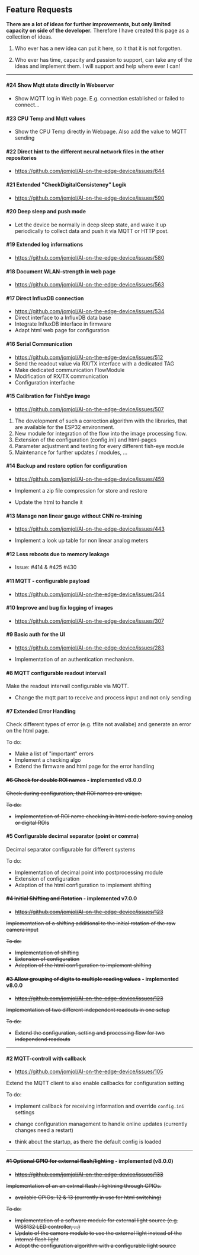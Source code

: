## Feature Requests

**There are a lot of ideas for further improvements, but only limited capacity on side of the developer.** Therefore I have created this page as a collection of ideas. 

1. Who ever has a new idea can put it here, so it that it is not forgotten. 

2. Who ever has time, capacity and passion to support, can take any of the ideas and implement them. 
   I will support and help where ever I can!
   
   

____

#### #24 Show Mqtt state directly in Webserver

* Show MQTT log in Web page. E.g. connection established or failed to connect...

  


#### #23 CPU Temp and Mqtt values

* Show the CPU Temp directly in Webpage. Also add the value to MQTT sending

  

#### #22 Direct hint to the different neural network files in the other repositories

* https://github.com/jomjol/AI-on-the-edge-device/issues/644

  

#### #21 Extended "CheckDigitalConsistency" Logik

* https://github.com/jomjol/AI-on-the-edge-device/issues/590

  

#### #20 Deep sleep and push mode

* Let the device be normally in deep sleep state, and wake it up periodically to collect data and push it via MQTT or HTTP post.

  

#### #19 Extended log informations

* https://github.com/jomjol/AI-on-the-edge-device/issues/580

  

#### #18 Document WLAN-strength in web page

* https://github.com/jomjol/AI-on-the-edge-device/issues/563



#### #17 Direct InfluxDB connection

* https://github.com/jomjol/AI-on-the-edge-device/issues/534
* Direct interface to a InfluxDB data base
* Integrate InfluxDB interface in firmware
* Adapt html web page for configuration


#### #16 Serial Communication

* https://github.com/jomjol/AI-on-the-edge-device/issues/512
* Send the readout value via RX/TX interface with a dedicated TAG
* Make dedicated communication FlowModule
* Modification of RX/TX communication
* Configuration interfache


#### #15 Calibration for FishEye image

* https://github.com/jomjol/AI-on-the-edge-device/issues/507

1.  The development of such a correction algorithm with the libraries, that are available for the ESP32 environment.
2. New module for integration of the flow into the image processing flow.
3. Extension of the configuration (config.ini) and html-pages
4. Parameter adjustment and testing for every different fish-eye module
5. Maintenance for further updates / modules, ...



#### #14 Backup and restore option for configuration

* https://github.com/jomjol/AI-on-the-edge-device/issues/459

* Implement a zip file compression for store and restore

* Update the html to handle it

  

#### #13 Manage non linear gauge without CNN re-training

* https://github.com/jomjol/AI-on-the-edge-device/issues/443

* Implement a look up table for non linear analog meters

  

#### #12 Less reboots due to memory leakage

* Issue: #414 & #425  #430

  

#### #11 MQTT - configurable payload

* https://github.com/jomjol/AI-on-the-edge-device/issues/344

  

#### #10 Improve and bug fix logging of images

* https://github.com/jomjol/AI-on-the-edge-device/issues/307

  

#### #9 Basic auth for the UI

* https://github.com/jomjol/AI-on-the-edge-device/issues/283

* Implementation of an authentication mechanism.

#### #8 MQTT configurable readout intervall

Make the readout intervall configurable via MQTT.

* Change the mqtt part to receive and process input and not only sending

#### #7 Extended Error Handling

Check different types of error (e.g. tflite not availabe) and generate an error on the html page.

To do:

* Make a list of "important" errors
* Implement a checking algo
* Extend the firmware and html page for the error handling

#### ~~#6 Check for double ROI names~~ - implemented v8.0.0

~~Check during configuration, that ROI names are unique.~~

~~To do:~~

* ~~Implementation of ROI name checking in html code before saving analog or digital ROIs~~

  

#### #5 Configurable decimal separator (point or comma) 

Decimal separator configurable for different systems

To do:

* Implementation of decimal point into postprocessing module
* Extension of configuration
* Adaption of the html configuration to implement shifting



#### ~~#4 Initial Shifting and Rotation~~ - implemented v7.0.0

* ~~https://github.com/jomjol/AI-on-the-edge-device/issues/123~~

~~Implementation of a shifting additional to the initial rotation of the raw camera input~~

~~To do:~~

* ~~Implementation of shifting~~
* ~~Extension of configuration~~
* ~~Adaption of the html configuration to implement shifting~~



#### ~~#3 Allow grouping of digits to multiple reading values~~ - implemented v8.0.0

* ~~https://github.com/jomjol/AI-on-the-edge-device/issues/123~~

~~Implementation of two different independent readouts in one setup~~

~~To do:~~

* ~~Extend the configuration, setting and processing flow for two independend readouts~~





____

#### #2 MQTT-controll with callback 
* https://github.com/jomjol/AI-on-the-edge-device/issues/105

Extend the MQTT client to also enable callbacks for configuration setting

To do:

* implement callback for receiving information and override `config.ini` settings

* change configuration management to handle online updates (currently changes need a restart)

* think about the startup, as there the default config is loaded 

  

____

#### ~~#1 Optional GPIO for external flash/lighting~~ - implemented (v8.0.0)

* ~~https://github.com/jomjol/AI-on-the-edge-device/issues/133~~

~~Implementation of an an extrnal flash / lightning through GPIOs.~~

* ~~available GPIOs: 12 & 13 (currently in use for html switching)~~

~~To do:~~

* ~~Implementation of a software module for external light source (e.g. WS8132 LED controller, ...)~~
* ~~Update of the camera module to use the external light instead of the internal flash light~~
* ~~Adopt the configuration algorithm with a configurable light source~~